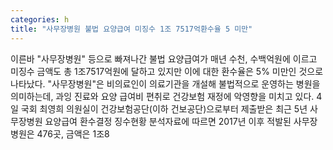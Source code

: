 ```yaml
---
categories: h
title: "사무장병원 불법 요양급여 미징수 1조 7517억환수율 5 미만"
---
```

이른바 "사무장병원" 등으로 빠져나간 불법 요양급여가 매년 수천, 수백억원에 이르고 미징수 금액도 총 1조7517억원에 달하고 있지만 이에 대한 환수율은 5% 미만인 것으로 나타났다. "사무장병원"은 비의료인이 의료기관을 개설해 불법적으로 운영하는 병원을 의미하는데, 과잉 진료와 요양 급여비 편취로 건강보험 재정에 악영향을 미치고 있다. 4일 국회 최영희 의원실이 건강보험공단(이하 건보공단)으로부터 제출받은 최근 5년 사무장병원 요양급여 환수결정 징수현황 분석자료에 따르면 2017년 이후 적발된 사무장병원은 476곳, 금액은 1조8